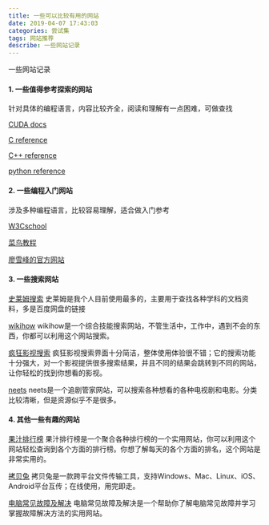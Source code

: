 ```yaml
---
title: 一些可以比较有用的网站
date: 2019-04-07 17:43:03
categories: 尝试集
tags: 网站推荐
describe: 一些网站记录
---
```


一些网站记录

<!--more-->



#### 1. 一些值得参考探索的网站

针对具体的编程语言，内容比较齐全，阅读和理解有一点困难，可做查找

[CUDA docs](https://docs.nvidia.com/cuda/)

[C reference](https://en.cppreference.com/w/c)

[C++ reference](http://www.cplusplus.com/reference/)

[python reference](https://docs.python.org/3/reference/)



#### 2. 一些编程入门网站

涉及多种编程语言，比较容易理解，适合做入门参考

[W3Cschool](https://www.w3cschool.cn/)

[菜鸟教程](http://www.runoob.com/)

[廖雪峰的官方网站](https://www.liaoxuefeng.com/)


#### 3. 一些搜索网站

[史莱姆搜索](http://www.slimego.cn/)
史莱姆是我个人目前使用最多的，主要用于查找各种学科的文档资料，多是百度网盘的链接

[wikihow](https://zh.wikihow.com)
wikihow是一个综合技能搜索网站，不管生活中，工作中，遇到不会的东西，你都可以利用这个网站搜索。

[疯狂影视搜索](http://www.ifkdy.com/)
疯狂影视搜索界面十分简洁，整体使用体验很不错；它的搜索功能十分强大，对一个影视提供很多搜索结果，并且不同的结果会跳转到不同的网站，让你轻松的找到你想看的影视。

[neets](https://neets.cc/)
neets是一个追剧管家网站，可以搜索各种想看的各种电视剧和电影。分类比较清晰，但是资源似乎不是很多。


#### 4. 其他一些有趣的网站

[果汁排行榜](http://guozhivip.com/rank/)
果汁排行榜是一个聚合各种排行榜的一个实用网站，你可以利用这个网站轻松查询到各个方面的排行榜。你想了解每天的各个方面的排名，这个网站是非常实用的。

[拷贝兔](https://cp.ifval.com/)
拷贝兔是一款跨平台文件传输工具，支持Windows、Mac、Linux、iOS、Android平台互传；在线使用，用完即走。

[电脑常见故障及解决](http://www.zou114.com/dncidian/)
电脑常见故障及解决是一个帮助你了解电脑常见故障并学习掌握故障解决方法的实用网站。